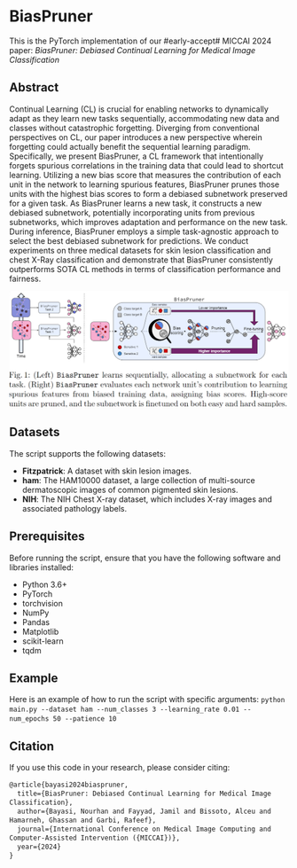 # BiasPruner
This is the PyTorch implementation of our #early-accept# MICCAI 2024 paper: *BiasPruner: Debiased Continual Learning for Medical Image Classification*

## Abstract 
Continual Learning (CL) is crucial for enabling networks to dynamically adapt as they learn new tasks sequentially, accommodating new data and classes without catastrophic forgetting. Diverging from conventional perspectives on CL, our paper introduces a new perspective wherein forgetting could actually benefit the sequential learning paradigm. Specifically, we present BiasPruner, a CL framework that intentionally forgets spurious correlations in the training data that could lead to shortcut learning. Utilizing a new bias score that measures the contribution of each unit in the network to learning spurious features, BiasPruner prunes those units with the highest bias scores to form a debiased subnetwork preserved for a given task. As BiasPruner learns a new task, it constructs a new debiased subnetwork, potentially incorporating units from previous subnetworks, which improves adaptation and performance on the new task. During inference, BiasPruner employs a simple task-agnostic approach to select the best debiased subnetwork for predictions. We conduct experiments on three medical datasets for skin lesion classification and chest X-Ray classification and demonstrate that BiasPruner consistently outperforms SOTA CL methods in terms of classification performance and fairness. 

<p align="center">
  <img src="overview.png" alt="alt text">
</p>

## Datasets

The script supports the following datasets:

- **Fitzpatrick**: A dataset with skin lesion images.
- **ham**: The HAM10000 dataset, a large collection of multi-source dermatoscopic images of common pigmented skin lesions.
- **NIH**: The NIH Chest X-ray dataset, which includes X-ray images and associated pathology labels.

## Prerequisites

Before running the script, ensure that you have the following software and libraries installed:

- Python 3.6+
- PyTorch
- torchvision
- NumPy
- Pandas
- Matplotlib
- scikit-learn
- tqdm

## Example
Here is an example of how to run the script with specific arguments:
`python main.py --dataset ham --num_classes 3 --learning_rate 0.01 --num_epochs 50 --patience 10`


## Citation 
If you use this code in your research, please consider citing:

```text
@article{bayasi2024biaspruner,
  title={BiasPruner: Debiased Continual Learning for Medical Image Classification},
  author={Bayasi, Nourhan and Fayyad, Jamil and Bissoto, Alceu and Hamarneh, Ghassan and Garbi, Rafeef},
  journal={International Conference on Medical Image Computing and Computer-Assisted Intervention ({MICCAI})},
  year={2024}
}
```

